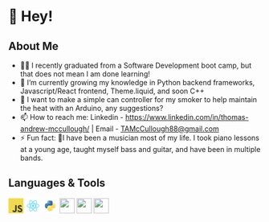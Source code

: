 # 👋 Hey!

## About Me
- 👨‍🎓 I recently graduated from a Software Development boot camp, but that does not mean I am done learning!
- 🌱 I’m currently growing my knowledge in Python backend frameworks, Javascript/React frontend, Theme.liquid, and soon C++
- 🍖 I want to make a simple can controller for my smoker to help maintain the heat with an Arduino, any suggestions?
- 📫 How to reach me: Linkedin - https://www.linkedin.com/in/thomas-andrew-mccullough/ | Email - TAMcCullough88@gmail.com
- ⚡ Fun fact: 🎸I have been a musician most of my life. I took piano lessons at a young age, taught myself bass and guitar, and have been in multiple bands.


## Languages & Tools
<img src="https://raw.githubusercontent.com/github/explore/80688e429a7d4ef2fca1e82350fe8e3517d3494d/topics/javascript/javascript.png" width="30px" height="30px" alt="javascript logo"> <img src="https://raw.githubusercontent.com/github/explore/80688e429a7d4ef2fca1e82350fe8e3517d3494d/topics/react/react.png" width="30px" height="30px" alt="react logo"> <img src="https://raw.githubusercontent.com/github/explore/80688e429a7d4ef2fca1e82350fe8e3517d3494d/topics/python/python.png" alt="python logo" width="30px" height="30px"> <img src="https://user-images.githubusercontent.com/24623425/36042969-f87531d4-0d8a-11e8-9dee-e87ab8c6a9e3.png" width="30px" height="30px"> <img src="https://github.com/tamccullough88/tamccullough88/assets/141081845/30bcd88e-30e1-400a-9bac-9de5e77ce23f" width="30px" height="30px"> <img src="https://github.com/BrianHHough/devicon/blob/master/icons/mongodb/mongodb-original.svg" width="30px" height="30px">
<!---
tamccullough88/tamccullough88 is a ✨ special ✨ repository because its `README.md` (this file) appears on your GitHub profile.
You can click the Preview link to take a look at your changes.
--->
